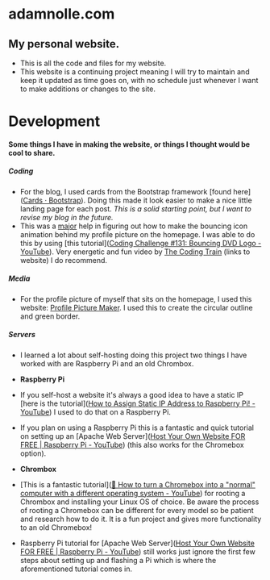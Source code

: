# adamnolle.com

## My personal website.

- This is all the code and files for my website.
- This website is a continuing project meaning I will try to maintain and keep it updated as time goes on, with no schedule just whenever I want to make additions or changes to the site.

# Development

#### Some things I have in making the website, or things I thought would be cool to share.

##### Coding

- For the blog, I used cards from the Bootstrap framework [found here]([Cards · Bootstrap](https://getbootstrap.com/docs/4.0/components/card/)). Doing this made it look easier to make a nice little landing page for each post. *This is a solid starting point, but I want to revise my blog in the future.*
- This was a <u><span>major</span></u> help in figuring out how to make the bouncing icon animation behind my profile picture on the homepage. I was able to do this by using [this tutorial]([Coding Challenge #131: Bouncing DVD Logo - YouTube](https://www.youtube.com/watch?v=0j86zuqqTlQ)). Very energetic and fun video by [The Coding Train](https://thecodingtrain.com/) (links to website) I do recommend.

##### Media

- For the profile picture of myself that sits on the homepage, I used this website: [Profile Picture Maker](https://profilepicturemaker.com/). I used this to create the circular outline and green border.

##### Servers

- I learned a lot about self-hosting doing this project two things I have worked with are Raspberry Pi and an old Chrombox.

- **Raspberry Pi**

- If you self-host a website it's always a good idea to have a static IP [here is the tutorial]([How to Assign Static IP Address to Raspberry Pi! - YouTube](https://www.youtube.com/watch?v=LCJtUbRlIXE)) I used to do that on a Raspberry Pi.

- If you plan on using a Raspberry Pi this is a fantastic and quick tutorial on setting up an [Apache Web Server]([Host Your Own Website FOR FREE | Raspberry Pi - YouTube](https://www.youtube.com/watch?v=bwQd3OpADNo&list=PLb57qDyElIYUq33uvYXzWs5n7GyeKrEjj&index=10)) (this also works for the Chromebox option).

- **Chrombox**

- [This is a fantastic tutorial]([🔧 How to turn a Chromebox into a "normal" computer with a different operating system - YouTube](https://www.youtube.com/watch?v=6t4upBIKxUo)) for rooting a Chrombox and installing your Linux OS of choice. Be aware the process of rooting a Chromebox can be different for every model so be patient and research how to do it. It is a fun project and gives more functionality to an old Chromebox!

- Raspberry Pi tutorial for [Apache Web Server]([Host Your Own Website FOR FREE | Raspberry Pi - YouTube](https://www.youtube.com/watch?v=bwQd3OpADNo&list=PLb57qDyElIYUq33uvYXzWs5n7GyeKrEjj&index=10)) still works just ignore the first few steps about setting up and flashing a Pi which is where the aforementioned tutorial comes in.
